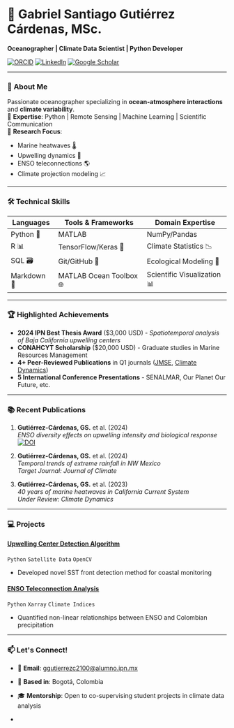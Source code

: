 # 🌊 Gabriel Santiago Gutiérrez Cárdenas, MSc.  
**Oceanographer | Climate Data Scientist | Python Developer**

[![ORCID](https://img.shields.io/badge/ORCID-0000--0002--3915--7684-blue)](https://orcid.org/0000-0002-3915-7684) 
[![LinkedIn](https://img.shields.io/badge/LinkedIn-Connect-blue?logo=linkedin)](https://www.linkedin.com/in/yourprofile) 
[![Google Scholar](https://img.shields.io/badge/Google_Scholar-Read-white?logo=google-scholar)](https://scholar.google.com/citations?user=YOUR_ID)

---

### 🔬 **About Me**  
Passionate oceanographer specializing in **ocean-atmosphere interactions** and **climate variability**.  
🔹 **Expertise**: Python | Remote Sensing | Machine Learning | Scientific Communication  
🔹 **Research Focus**:  
  - Marine heatwaves 🌡️  
  - Upwelling dynamics 🌊  
  - ENSO teleconnections 🌎  
  - Climate projection modeling 📈  

---

### 🛠️ **Technical Skills**  
| **Languages**       | **Tools & Frameworks**      | **Domain Expertise**          |
|----------------------|-----------------------------|--------------------------------|
| Python 🐍           | MATLAB | NumPy/Pandas     | Satellite Data Analysis 🛰️  |
| R 📊                | TensorFlow/Keras 🤖         | Climate Statistics 📉         |
| SQL 🗃️             | Git/GitHub 🐙               | Ecological Modeling 🌿        |
| Markdown 📝         | MATLAB Ocean Toolbox 🌐     | Scientific Visualization 📊   |

---

### 🏆 **Highlighted Achievements**  
- **2024 IPN Best Thesis Award** ($3,000 USD) - *Spatiotemporal analysis of Baja California upwelling centers*  
- **CONAHCYT Scholarship** ($20,000 USD) - Graduate studies in Marine Resources Management  
- **4+ Peer-Reviewed Publications** in Q1 journals ([JMSE](https://doi.org/10.3390/jmse12071061), [Climate Dynamics](https://doi.org/10.1007/s00382-024-XXXXX))  
- **5 International Conference Presentations** - SENALMAR, Our Planet Our Future, etc.  

---

### 📚 **Recent Publications**  
1. **Gutiérrez-Cárdenas, GS.** et al. (2024)  
   *ENSO diversity effects on upwelling intensity and biological response*  
   [![DOI](https://img.shields.io/badge/DOI-10.3390%2Fjmse12071061-blue)](https://doi.org/10.3390/jmse12071061)  

2. **Gutiérrez-Cárdenas, GS.** et al. (2024)  
   *Temporal trends of extreme rainfall in NW Mexico*  
   *Target Journal: Journal of Climate*  

3. **Gutiérrez-Cárdenas, GS.** et al. (2023)  
   *40 years of marine heatwaves in California Current System*  
   *Under Review: Climate Dynamics*  

---

### 💻 **Projects**  
#### [**Upwelling Center Detection Algorithm**](https://github.com/yourrepo)  
`Python` `Satellite Data` `OpenCV`  
- Developed novel SST front detection method for coastal monitoring  

#### [**ENSO Teleconnection Analysis**](https://github.com/yourrepo)  
`Python` `Xarray` `Climate Indices`  
- Quantified non-linear relationships between ENSO and Colombian precipitation  

---

### 📫 **Let's Connect!**  
- 📧 **Email**: ggutierrezc2100@alumno.ipn.mx  
- 📍 **Based in**: Bogotá, Colombia  
- 🎓 **Mentorship**: Open to co-supervising student projects in climate data analysis  


- 
